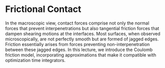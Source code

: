 # Frictional Contact

In the macroscopic view, contact forces comprise not only the normal forces that prevent interpenetrations but also tangential friction forces that dampen shearing motions at the interfaces. Most surfaces, when observed microscopically, are not perfectly smooth but are formed of jagged edges. Friction essentially arises from forces preventing non-interpenetration between these jagged edges. In this lecture, we introduce the Coulomb friction model, incorporating approximations that make it compatible with optimization time integrators.
